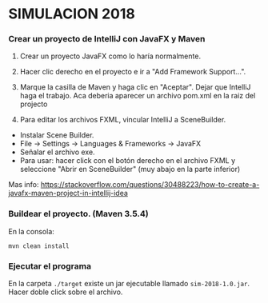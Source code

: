 # SIMULACION 2018


### Crear un proyecto de IntelliJ con JavaFX y Maven

1. Crear un proyecto JavaFX como lo haría normalmente.
2. Hacer clic derecho en el proyecto e ir a "Add Framework Support...".
3. Marque la casilla de Maven y haga clic en "Aceptar". Dejar que IntelliJ haga el trabajo. 
Aca deberia aparecer un archivo pom.xml en la raiz del projecto

4. Para editar los archivos FXML, vincular IntelliJ a SceneBuilder. 
- Instalar Scene Builder.
- File -> Settings -> Languages & Frameworks -> JavaFX
- Señalar el archivo exe.
- Para usar: hacer click con el botón derecho en el archivo FXML y 
seleccione "Abrir en SceneBuilder" (muy abajo en la parte inferior)

Mas info: 
https://stackoverflow.com/questions/30488223/how-to-create-a-javafx-maven-project-in-intellij-idea

### Buildear el proyecto. (Maven 3.5.4)

En la consola: 
```
mvn clean install
```

### Ejecutar el programa

En la carpeta `./target` existe un jar 
ejecutable llamado `sim-2018-1.0.jar`. Hacer doble click sobre el archivo.



